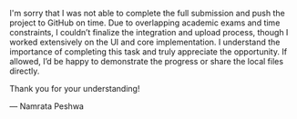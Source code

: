 I'm sorry that I was not able to complete the full submission and push the project to GitHub on time. Due to overlapping academic exams and time constraints, I couldn’t finalize the integration and upload process, though I worked extensively on the UI and core implementation. I understand the importance of completing this task and truly appreciate the opportunity. If allowed, I’d be happy to demonstrate the progress or share the local files directly.

Thank you for your understanding!

— Namrata Peshwa

